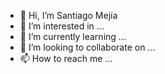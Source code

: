 

- 👋 Hi, I’m Santiago Mejía
- 👀 I’m interested in ...
- 🌱 I’m currently learning ...
- 💞️ I’m looking to collaborate on ...
- 📫 How to reach me ...

<!---
SMejia115/SMejia115 is a ✨ special ✨ repository because its `README.md` (this file) appears on your GitHub profile.
You can click the Preview link to take a look at your changes.
--->
